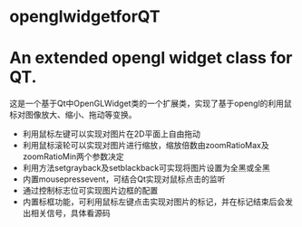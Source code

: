 # openglwidgetforQT
<h1>An extended opengl widget class for QT.</h1>
<div>
    这是一个基于Qt中OpenGLWidget类的一个扩展类，实现了基于opengl的利用鼠标对图像放大、缩小、拖动等变换。
</div>
<ul>
    <li>利用鼠标左键可以实现对图片在2D平面上自由拖动</li>
    <li>利用鼠标滚轮可以实现对图片进行缩放，缩放倍数由zoomRatioMax及zoomRatioMin两个参数决定</li>
    <li>利用方法setgrayback及setblackback可实现将图片设置为全黑或全黑</li>
    <li>内置mousepressevent，可结合Qt实现对鼠标点击的监听</li>
    <li>通过控制标志位可实现图片边框的配置</li>
    <li>内置标框功能，可利用鼠标左键点击实现对图片的标记，并在标记结束后会发出相关信号，具体看源码</li>
</ul>